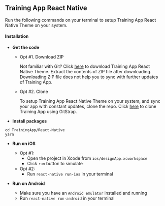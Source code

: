 
## Training App React Native

Run the following commands on your terminal to setup Training App React Native Theme on your system.


#### Installation

*	**Get the code**
	*	Opt #1. Download ZIP

		Not familiar with Git?
		Click [here](http://gitstrap.com/strapmobile/FlatApp/repository/archive.zip?ref=master) to download Training App React Native Theme.
		Extract the contents of ZIP file after downloading.
		Downloading ZIP file does not help you to sync with further updates of Training App.

	*	Opt #2. Clone

		To setup Training App React Native Theme on your system, and sync your app with constant updates, clone the repo.
		Click [here](http://gitstrap.com/strapmobile/FlatApp) to clone Training App using GitStrap.

*	**Install packages**
```
cd TrainingApp/React-Native
yarn
```

*	**Run on iOS**
	*	Opt #1:
		*	Open the project in Xcode from `ios/designApp.xcworkspace`
		*	Click `run` button to simulate
	*	Opt #2:
		*	Run `react-native run-ios` in your terminal


*	**Run on Android**
	*	Make sure you have an `Android emulator` installed and running
	*	Run `react-native run-android` in your terminal